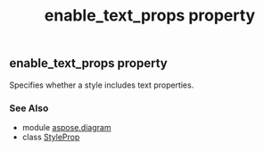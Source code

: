 ﻿---
title: enable_text_props property
second_title: Aspose.Diagram for Python via .NET API References
description: 
type: docs
weight: 50
url: /python-net/aspose.diagram/styleprop/enable_text_props/
is_root: false
---

## enable_text_props property


Specifies whether a style includes text properties.

### See Also
* module [aspose.diagram](../../)
* class [StyleProp](/diagram/python-net/aspose.diagram/styleprop)
